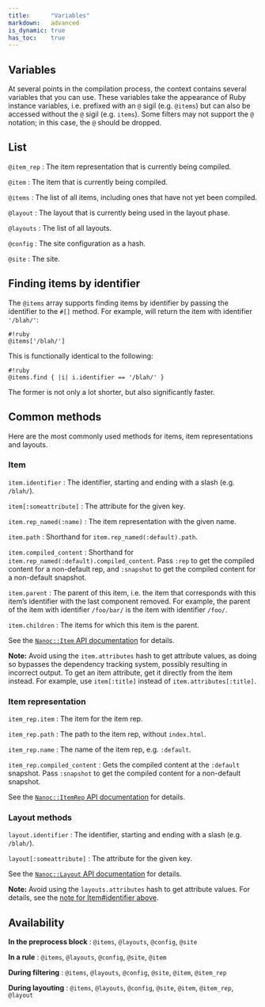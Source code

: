 ```yaml
---
title:      "Variables"
markdown:   advanced
is_dynamic: true
has_toc:    true
---
```


## Variables

At several points in the compilation process, the context contains several variables that you can use. These variables take the appearance of Ruby instance variables, i.e. prefixed with an `@` sigil (e.g. `@items`) but can also be accessed without the `@` sigil (e.g. `items`). Some filters may not support the `@` notation; in this case, the `@` should be dropped.

## List

`@item_rep`
: The item representation that is currently being compiled.

`@item`
: The item that is currently being compiled.

`@items`
: The list of all items, including ones that have not yet been compiled.

`@layout`
: The layout that is currently being used in the layout phase.

`@layouts`
: The list of all layouts.

`@config`
: The site configuration as a hash.

`@site`
: The site.

## Finding items by identifier

The `@items` array supports finding items by identifier by passing the identifier to the `#[]` method. For example,  will return the item with identifier `'/blah/'`:

	#!ruby
	@items['/blah/']

This is functionally identical to the following:

	#!ruby
	@items.find { |i| i.identifier == '/blah/' }

The former is not only a lot shorter, but also significantly faster.

## Common methods

Here are the most commonly used methods for items, item representations and layouts.

### Item

`item.identifier`
: The identifier, starting and ending with a slash (e.g. `/blah/`).

`item[:someattribute]`
: The attribute for the given key.

`item.rep_named(:name)`
: The item representation with the given name.

`item.path`
: Shorthand for `item.rep_named(:default).path`.

`item.compiled_content`
: Shorthand for `item.rep_named(:default).compiled_content`. Pass `:rep` to
  get the compiled content for a non-default rep, and `:snapshot` to get the
  compiled content for a non-default snapshot.

`item.parent`
: The parent of this item, i.e. the item that corresponds with this item’s
  identifier with the last component removed. For example, the parent of the
  item with identifier `/foo/bar/` is the item with identifier `/foo/`.

`item.children`
: The items for which this item is the parent.

See the [`Nanoc::Item` API documentation](/docs/api/Nanoc/Item.html) for details.

**Note:** Avoid using the `item.attributes` hash to get attribute values, as
doing so bypasses the dependency tracking system, possibly resulting in
incorrect output. To get an item attribute, get it directly from the item
instead. For example, use `item[:title]` instead of `item.attributes[:title]`.

### Item representation

`item_rep.item`
: The item for the item rep.

`item_rep.path`
: The path to the item rep, without `index.html`.

`item_rep.name`
: The name of the item rep, e.g. `:default`.

`item_rep.compiled_content`
: Gets the compiled content at the `:default` snapshot. Pass `:snapshot` to get
  the compiled content for a non-default snapshot.

See the [`Nanoc::ItemRep` API documentation](/docs/api/Nanoc/ItemRep.html) for details.

### Layout methods

`layout.identifier`
: The identifier, starting and ending with a slash (e.g. `/blah/`).

`layout[:someattribute]`
: The attribute for the given key.

See the [`Nanoc::Layout` API documentation](/docs/api/Nanoc/Layout.html) for details.

**Note:** Avoid using the `layouts.attributes` hash to get attribute values. For
details, see the [note for Item#identifier above](#item).

## Availability

**In the preprocess block**
: `@items`, `@layouts`, `@config`, `@site`

**In a rule**
: `@items`, `@layouts`, `@config`, `@site`, `@item`

**During filtering**
: `@items`, `@layouts`, `@config`, `@site`, `@item`, `@item_rep`

**During layouting**
: `@items`, `@layouts`, `@config`, `@site`, `@item`, `@item_rep`, `@layout`
